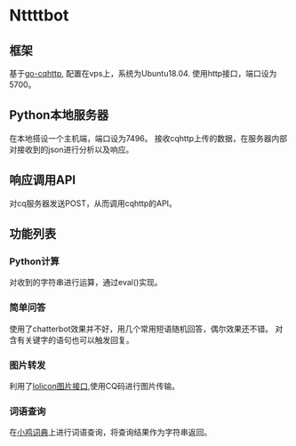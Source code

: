 
# Nttttbot
## 框架
基于[go-cqhttp](https://github.com/Mrs4s/go-cqhttp), 配置在vps上，系统为Ubuntu18.04.
使用http接口，端口设为5700。

## Python本地服务器
在本地搭设一个主机端，端口设为7496。
接收cqhttp上传的数据，在服务器内部对接收到的json进行分析以及响应。

## 响应调用API
对cq服务器发送POST，从而调用cqhttp的API。

## 功能列表

### Python计算
对收到的字符串进行运算，通过eval()实现。

### 简单问答
使用了chatterbot效果并不好，用几个常用短语随机回答，偶尔效果还不错。
对含有关键字的语句也可以触发回复。

### 图片转发
利用了[lolicon图片接口](https://api.lolicon.app),使用CQ码进行图片传输。

### 词语查询
在[小鸡词典](https://jikipedia.com/)上进行词语查询，将查询结果作为字符串返回。
